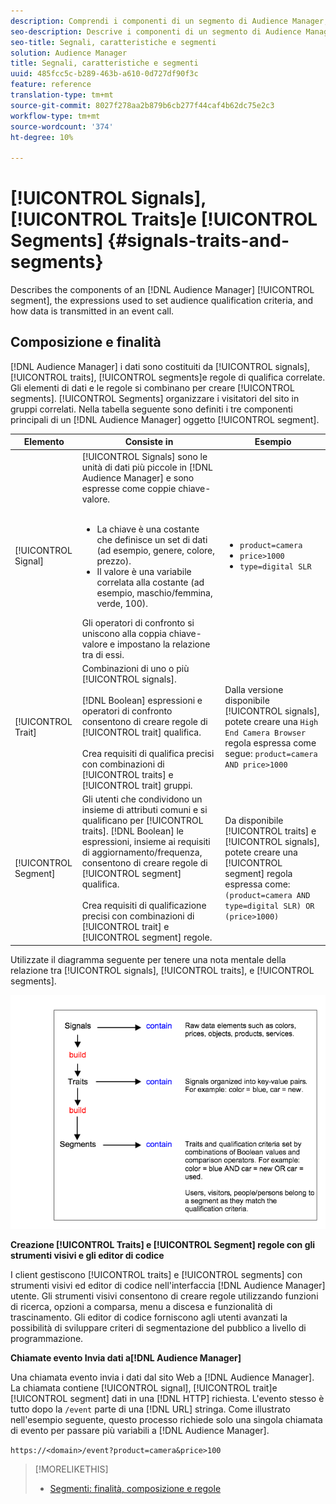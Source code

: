 ```yaml
---
description: Comprendi i componenti di un segmento di Audience Manager, le espressioni utilizzate per impostare i criteri di qualificazione del pubblico e il modo in cui i dati vengono trasmessi in una chiamata dell’evento.
seo-description: Descrive i componenti di un segmento di Audience Manager , le espressioni utilizzate per impostare i criteri di qualificazione dell'audience e il modo in cui i dati vengono trasmessi in una chiamata dell'evento.
seo-title: Segnali, caratteristiche e segmenti
solution: Audience Manager
title: Segnali, caratteristiche e segmenti
uuid: 485fcc5c-b289-463b-a610-0d727df90f3c
feature: reference
translation-type: tm+mt
source-git-commit: 8027f278aa2b879b6cb277f44caf4b62dc75e2c3
workflow-type: tm+mt
source-wordcount: '374'
ht-degree: 10%

---
```



# [!UICONTROL Signals], [!UICONTROL Traits]e [!UICONTROL Segments] {#signals-traits-and-segments}

Describes the components of an [!DNL Audience Manager] [!UICONTROL segment], the expressions used to set audience qualification criteria, and how data is transmitted in an event call.

## Composizione e finalità

[!DNL Audience Manager] i dati sono costituiti da [!UICONTROL signals], [!UICONTROL traits], [!UICONTROL segments]e regole di qualifica correlate. Gli elementi di dati e le regole si combinano per creare [!UICONTROL segments]. [!UICONTROL Segments] organizzare i visitatori del sito in gruppi correlati. Nella tabella seguente sono definiti i tre componenti principali di un [!DNL Audience Manager] oggetto [!UICONTROL segment].

| Elemento | Consiste in | Esempio |
|---|---|---|
| [!UICONTROL Signal] | [!UICONTROL Signals] sono le unità di dati più piccole in [!DNL Audience Manager] e sono espresse come coppie [](../reference/key-value-pairs-explained.md)chiave-valore.<br><br><ul><li>La chiave è una costante che definisce un set di dati (ad esempio, genere, colore, prezzo).</li><li>Il valore è una variabile correlata alla costante (ad esempio, maschio/femmina, verde, 100).</li></ul>Gli operatori di confronto si uniscono alla coppia chiave-valore e impostano la relazione tra di essi. | <ul><li>`product=camera`</li><li>`price>1000`</li><li>`type=digital SLR`</li></ul> |
| [!UICONTROL Trait] | Combinazioni di uno o più [!UICONTROL signals].<br><br> [!DNL Boolean] espressioni e operatori di confronto consentono di creare regole di [!UICONTROL trait] qualifica. <br><br>Crea requisiti di qualifica precisi con combinazioni di [!UICONTROL traits] e [!UICONTROL trait] gruppi. | Dalla versione disponibile [!UICONTROL signals], potete creare una `High End Camera Browser` regola espressa come segue: `product=camera AND price>1000` |
| [!UICONTROL Segment] | Gli utenti che condividono un insieme di attributi comuni e si qualificano per [!UICONTROL traits]. [!DNL Boolean] le espressioni, insieme ai requisiti di aggiornamento/frequenza, consentono di creare regole di [!UICONTROL segment] qualifica.<br><br> Crea requisiti di qualificazione precisi con combinazioni di [!UICONTROL trait] e [!UICONTROL segment] regole. | Da disponibile [!UICONTROL traits] e [!UICONTROL signals], potete creare una [!UICONTROL segment] regola espressa come:`(product=camera AND type=digital SLR) OR (price>1000)` |

Utilizzate il diagramma seguente per tenere una nota mentale della relazione tra [!UICONTROL signals], [!UICONTROL traits], e [!UICONTROL segments].

![](assets/signals-traits-segments.png)

**Creazione [!UICONTROL Traits] e [!UICONTROL Segment] regole con gli strumenti visivi e gli editor di codice**

I client gestiscono [!UICONTROL traits] e [!UICONTROL segments] con strumenti visivi ed editor di codice nell&#39;interfaccia [!DNL Audience Manager] utente. Gli strumenti visivi consentono di creare regole utilizzando funzioni di ricerca, opzioni a comparsa, menu a discesa e funzionalità di trascinamento. Gli editor di codice forniscono agli utenti avanzati la possibilità di sviluppare criteri di segmentazione del pubblico a livello di programmazione.

**Chiamate evento Invia dati a[!DNL Audience Manager]**

Una chiamata evento invia i dati dal sito Web a [!DNL Audience Manager]. La chiamata contiene [!UICONTROL signal], [!UICONTROL trait]e [!UICONTROL segment] dati in una [!DNL HTTP] richiesta. L&#39;evento stesso è tutto dopo la `/event` parte di una [!DNL URL] stringa. Come illustrato nell&#39;esempio seguente, questo processo richiede solo una singola chiamata di evento per passare più variabili a [!DNL Audience Manager].

`https://<domain>/event?product=camera&price>100`

>[!MORELIKETHIS]
>
>* [Segmenti: finalità, composizione e regole](../features/segments/segments-purpose.md)

